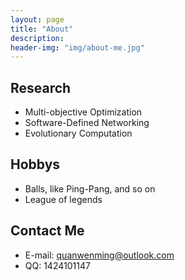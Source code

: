 ```yaml
---
layout: page
title: "About"
description: 
header-img: "img/about-me.jpg"
---
```


## Research
* Multi-objective Optimization
* Software-Defined Networking
* Evolutionary Computation

## Hobbys
* Balls, like Ping-Pang, and so on
* League of legends

## Contact Me
* E-mail: quanwenming@outlook.com
* QQ: 1424101147